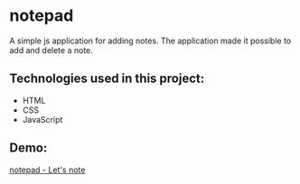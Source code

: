 # notepad
A simple js application for adding notes. The application made it possible to add and delete a note.

## Technologies used in this project:
* HTML
* CSS
* JavaScript

## Demo:
[notepad - Let's note]( https://kozlowicz-marta.github.io/notepad/)
